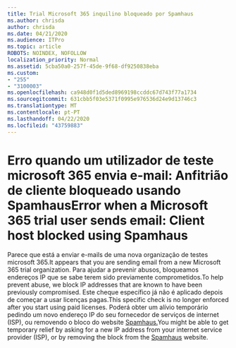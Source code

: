 ```yaml
---
title: Trial Microsoft 365 inquilino bloqueado por Spamhaus
ms.author: chrisda
author: chrisda
ms.date: 04/21/2020
ms.audience: ITPro
ms.topic: article
ROBOTS: NOINDEX, NOFOLLOW
localization_priority: Normal
ms.assetid: 5cba50a0-257f-45de-9f68-df9250838eba
ms.custom:
- "255"
- "3100003"
ms.openlocfilehash: ca948d0f1d5ded8969198ccddc67d743f77a1734
ms.sourcegitcommit: 631cbb5f03e5371f0995e976536d24e9d13746c3
ms.translationtype: MT
ms.contentlocale: pt-PT
ms.lasthandoff: 04/22/2020
ms.locfileid: "43759883"
---
```

# <a name="error-when-a-microsoft-365-trial-user-sends-email-client-host-blocked-using-spamhaus"></a><span data-ttu-id="70d8c-102">Erro quando um utilizador de teste microsoft 365 envia e-mail: Anfitrião de cliente bloqueado usando Spamhaus</span><span class="sxs-lookup"><span data-stu-id="70d8c-102">Error when a Microsoft 365 trial user sends email: Client host blocked using Spamhaus</span></span>

<span data-ttu-id="70d8c-103">Parece que está a enviar e-mails de uma nova organização de testes microsoft 365.</span><span class="sxs-lookup"><span data-stu-id="70d8c-103">It appears that you are sending email from a new Microsoft 365 trial organization.</span></span> <span data-ttu-id="70d8c-104">Para ajudar a prevenir abusos, bloqueamos endereços IP que se sabe terem sido previamente comprometidos.</span><span class="sxs-lookup"><span data-stu-id="70d8c-104">To help prevent abuse, we block IP addresses that are known to have been previously compromised.</span></span> <span data-ttu-id="70d8c-105">Este cheque específico já não é aplicado depois de começar a usar licenças pagas.</span><span class="sxs-lookup"><span data-stu-id="70d8c-105">This specific check is no longer enforced after you start using paid licenses.</span></span> <span data-ttu-id="70d8c-106">Poderá obter um alívio temporário pedindo um novo endereço IP do seu fornecedor de serviços de internet (ISP), ou removendo o bloco do website [Spamhaus.](https://go.microsoft.com/fwlink/p/?linkid=123245)</span><span class="sxs-lookup"><span data-stu-id="70d8c-106">You might be able to get temporary relief by asking for a new IP address from your internet service provider (ISP), or by removing the block from the [Spamhaus](https://go.microsoft.com/fwlink/p/?linkid=123245) website.</span></span>
